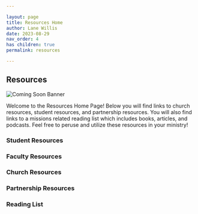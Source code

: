 ```yaml
---

layout: page
title: Resources Home
author: Lane Willis
date: 2023-08-29
nav_order: 4
has children: true
permalink: resources

---
```


## Resources

![Coming Soon Banner](https://i.imgur.com/pxK8WAn.png)

Welcome to the Resources Home Page! Below you will find links to church resources, student resources, and partnership resources. You will also find links to a missions related reading list which includes books, articles, and podcasts. Feel free to peruse and utilize these resources in your ministry!

### Student Resources

### Faculty Resources

### Church Resources

### Partnership Resources

### Reading List

